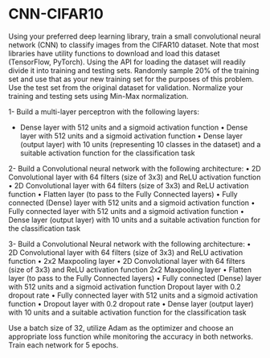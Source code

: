 # CNN-CIFAR10

Using your preferred deep learning library, train a small convolutional neural network (CNN) to classify images from the CIFAR10 dataset. Note that most libraries have utility functions to download and load this dataset (TensorFlow, PyTorch).
Using the API for loading the dataset will readily divide it into training and testing sets. Randomly sample 20% of the training set and use that as your new training set for the purposes of this problem. Use the test set from the original dataset for validation. Normalize your training and testing sets using Min-Max normalization.


1- Build a multi-layer perceptron with the following layers:
* Dense layer with 512 units and a sigmoid activation function
• Dense layer with 512 units and a sigmoid activation function
• Dense layer (output layer) with 10 units (representing 10 classes in the dataset) and a suitable activation function for the classification task


2- Build a Convolutional neural network with the following architecture:
• 2D Convolutional layer with 64 filters (size of 3x3) and ReLU activation function
• 2D Convolutional layer with 64 filters (size of 3x3) and ReLU activation function
• Flatten layer (to pass to the Fully Connected layers)
• Fully connected (Dense) layer with 512 units and a sigmoid activation function
• Fully connected layer with 512 units and a sigmoid activation function
• Dense layer (output layer) with 10 units and a suitable activation function for the classification task


3- Build a Convolutional Neural network with the following architecture:
• 2D Convolutional layer with 64 filters (size of 3x3) and ReLU activation function
• 2x2 Maxpooling layer 
• 2D Convolutional layer with 64 filters (size of 3x3) and ReLU activation function 2x2 Maxpooling layer
• Flatten layer (to pass to the Fully Connected layers)
• Fully connected (Dense) layer with 512 units and a sigmoid activation function Dropout layer with 0.2 dropout rate
• Fully connected layer with 512 units and a sigmoid activation function
• Dropout layer with 0.2 dropout rate
• Dense layer (output layer) with 10 units and a suitable activation function for the classification task


Use a batch size of 32, utilize Adam as the optimizer and choose an appropriate loss function while
monitoring the accuracy in both networks. Train each network for 5 epochs.
